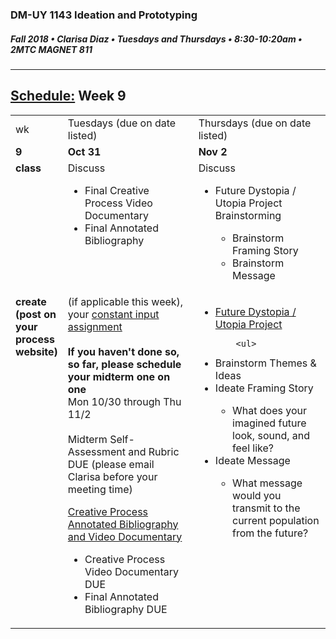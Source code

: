 ### DM-UY 1143 Ideation and Prototyping
##### Fall 2018 • Clarisa Diaz • Tuesdays and Thursdays • 8:30-10:20am • 2MTC MAGNET 811

---
## [Schedule:](schedule.md) Week 9


<table>
<tr>
<td>wk</td>
<td>Tuesdays (due on date listed)</td>
<td>Thursdays (due on date listed)</td>
</tr>
<tr>
  <td valign="top"><strong>9</strong></td>
  <td valign="top" width="48%"><strong>Oct 31</strong></td>
  <td valign="top" width="48%"><strong>Nov 2</strong></td>
</tr>
<tr>
<td valign="top"><strong>class</strong></td>
<td valign="top">Discuss
<ul> 
<li>Final Creative Process Video Documentary</li>
<li>Final Annotated Bibliography</li>  
</ul>
</td>

<!-- 2nd column class -->
<td valign="top" width="48%">
Discuss
       
<ul>
<li>Future Dystopia / Utopia Project Brainstorming</li>
<ul>
<li>Brainstorm Framing Story</li>
<li>Brainstorm Message</li> 
</ul>
</ul>
</td>
 
</tr>


<!-- do -->
<tr>
  <td valign="top"><strong>create (post on your process website)</strong></td>
  <td>
  (if applicable this week), your <a href="constant_input_choices.md">constant input assignment</a>
  <br><br>
 <strong>If you haven't done so, so far, please schedule your midterm one on one</strong><br>
Mon 10/30 through Thu 11/2
<br><br>
Midterm Self-Assessment and Rubric DUE (please email Clarisa before your meeting time) 
<ul>
</ul>
  <a href="creative_process.md">Creative Process Annotated Bibliography and Video Documentary</a> 
        <ul>
<li>Creative Process Video Documentary DUE</li>
<li>Final Annotated Bibliography DUE</li>
</ul>
  <td valign="top">
  <ul>
  

  <li><a href="future.md">Future Dystopia / Utopia Project</a></li>
   
        <ul>
 <li>Brainstorm Themes &amp; Ideas</li> 
 <li>Ideate Framing Story</li>
 <ul><li>What does your imagined future look, sound, and feel like?</li></ul>
<li>Ideate Message</li> 
<ul><li>What message would you transmit to the current population from the future?</li></ul>    
        </ul></td>
</table>



